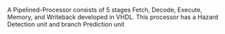 A Pipelined-Processor consists of 5 stages Fetch, Decode, Execute, Memory, and Writeback developed in VHDL. This processor has a Hazard Detection unit and branch Prediction unit
